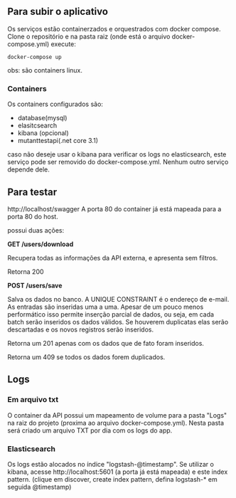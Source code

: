 
## Para subir o aplicativo
Os serviços estão containerzados e orquestrados com docker compose. Clone o repositório e na pasta raiz (onde está o arquivo docker-compose.yml) execute:

```
docker-compose up
```

obs: são containers linux.

### Containers
Os containers configurados são:
- database(mysql)
- elasitcsearch
- kibana (opcional)
- mutanttestapi(.net core 3.1)

caso não deseje usar o kibana para verificar os logs no elasticsearch, este serviço pode ser removido do docker-compose.yml. Nenhum outro serviço depende dele.

## Para testar
http://localhost/swagger
A porta 80 do container já está mapeada para a porta 80 do host.

possui duas ações:

**GET /users/download**

Recupera todas as informações da API externa, e apresenta sem filtros.

Retorna 200

**POST /users/save**

Salva os dados no banco. A UNIQUE CONSTRAINT é o endereço de e-mail. As entradas são inseridas uma a uma. Apesar de um pouco menos performático isso permite inserção parcial de dados, ou seja, em cada batch serão inseridos os dados válidos. Se houverem duplicatas elas serão descartadas e os novos registros serão inseridos.

Retorna um 201 apenas com os dados que de fato foram inseridos.

Retorna um 409 se todos os dados forem duplicados.

## Logs
### Em arquivo txt
O container da API possui um mapeamento de volume para a pasta "Logs" na raiz do projeto (proxima ao arquivo docker-compose.yml). Nesta pasta será criado um arquivo TXT por dia com os logs do app.
### Elasticsearch
Os logs estão alocados no índice "logstash-@timestamp". Se utilizar o kibana, acesse http://localhost:5601 (a porta já está mapeada) e este index pattern. (clique em discover, create index pattern, defina logstash-* em seguida @timestamp)

